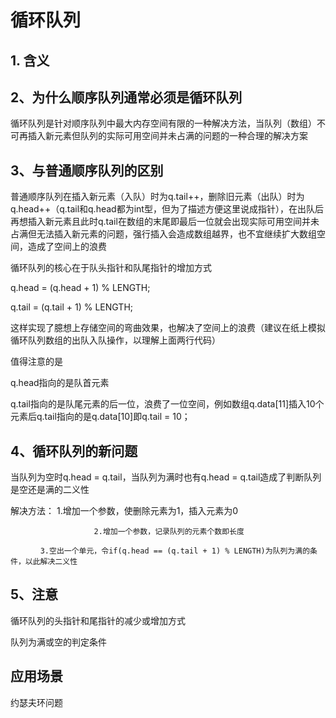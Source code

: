 # 循环队列
## 1. 含义

## 2、为什么顺序队列通常必须是循环队列

循环队列是针对顺序队列中最大内存空间有限的一种解决方法，当队列（数组）不可再插入新元素但队列的实际可用空间并未占满的问题的一种合理的解决方案

## 3、与普通顺序队列的区别

普通顺序队列在插入新元素（入队）时为q.tail++，删除旧元素（出队）时为q.head++（q.tail和q.head都为int型，但为了描述方便这里说成指针），在出队后再想插入新元素且此时q.tail在数组的末尾即最后一位就会出现实际可用空间并未占满但无法插入新元素的问题，强行插入会造成数组越界，也不宜继续扩大数组空间，造成了空间上的浪费

循环队列的核心在于队头指针和队尾指针的增加方式

q.head = (q.head + 1) % LENGTH;

q.tail = (q.tail + 1) % LENGTH;

这样实现了臆想上存储空间的弯曲效果，也解决了空间上的浪费（建议在纸上模拟循环队列数组的出队入队操作，以理解上面两行代码）

值得注意的是

q.head指向的是队首元素

q.tail指向的是队尾元素的后一位，浪费了一位空间，例如数组q.data[11]插入10个元素后q.tail指向的是q.data[10]即q.tail = 10；

## 4、循环队列的新问题

当队列为空时q.head = q.tail，当队列为满时也有q.head = q.tail造成了判断队列是空还是满的二义性

解决方法： 1.增加一个参数，使删除元素为1，插入元素为0

                     　2.增加一个参数，记录队列的元素个数即长度

        　 3.空出一个单元，令if(q.head == (q.tail + 1) % LENGTH)为队列为满的条件，以此解决二义性

## 5、注意

循环队列的头指针和尾指针的减少或增加方式

队列为满或空的判定条件

## 应用场景

约瑟夫环问题